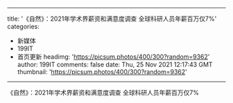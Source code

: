 
---
title: '《自然》：2021年学术界薪资和满意度调查 全球科研人员年薪百万仅7%'
categories: 
 - 新媒体
 - 199IT
 - 首页更新
headimg: 'https://picsum.photos/400/300?random=9362'
author: 199IT
comments: false
date: Thu, 25 Nov 2021 12:17:43 GMT
thumbnail: 'https://picsum.photos/400/300?random=9362'
---

<div>   
《自然》：2021年学术界薪资和满意度调查 全球科研人员年薪百万仅7%  
</div>
            